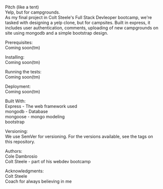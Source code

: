 Pitch (like a tent)
<br>Yelp, but for campgrounds.
<br>As my final project in Colt Steele's Full Stack Devleoper bootcamp, we're tasked with designing a yelp clone, 
but for campsites. Built in express, it includes user authentication, comments, uploading of new campgrounds on site using mongodb and a simple bootstrap design.

Prerequisites:
<br>Coming soon(tm)

Installing:
<br>Coming soon(tm)

Running the tests:
<br>Coming soon(tm)

Deployment:
<br>Coming soon(tm)

Built With:
<br>Express - The web framework used
<br>mongodb - Database
<br>mongoose - mongo modeling
<br>bootstrap

Versioning:
<br>We use SemVer for versioning. For the versions available, see the tags on this repository.

Authors:
<br>Cole Dambrosio
<br>Colt Steele - part of his webdev bootcamp

Acknowledgments:
<br>Colt Steele
<br>Coach for always believing in me
